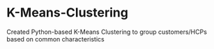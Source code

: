 # K-Means-Clustering
Created Python-based K-Means Clustering to group customers/HCPs based on common characteristics
